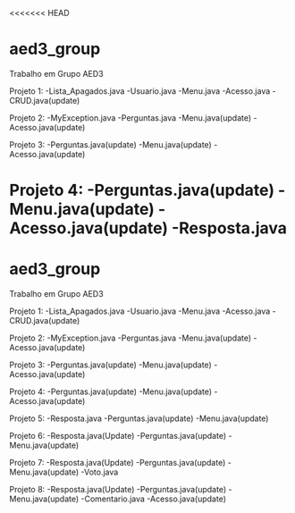 <<<<<<< HEAD
# aed3_group
Trabalho em Grupo AED3

Projeto 1:
  -Lista_Apagados.java
  -Usuario.java
  -Menu.java
  -Acesso.java
  -CRUD.java(update)


Projeto 2:
  -MyException.java
  -Perguntas.java
  -Menu.java(update)
  -Acesso.java(update)

Projeto 3:
  -Perguntas.java(update)
  -Menu.java(update)
  -Acesso.java(update)
  
Projeto 4:
  -Perguntas.java(update)
  -Menu.java(update)
  -Acesso.java(update)
  -Resposta.java
=======
# aed3_group
Trabalho em Grupo AED3

Projeto 1:
  -Lista_Apagados.java
  -Usuario.java
  -Menu.java
  -Acesso.java
  -CRUD.java(update)


Projeto 2:
  -MyException.java
  -Perguntas.java
  -Menu.java(update)
  -Acesso.java(update)

Projeto 3:
  -Perguntas.java(update)
  -Menu.java(update)
  -Acesso.java(update)

Projeto 4:
  -Perguntas.java(update)
  -Menu.java(update)
  -Acesso.java(update)

Projeto 5:
  -Resposta.java
  -Perguntas.java(update)
  -Menu.java(update)

Projeto 6:
  -Resposta.java(Update)
  -Perguntas.java(update)
  -Menu.java(update)

Projeto 7:
  -Resposta.java(Update)
  -Perguntas.java(update)
  -Menu.java(update)
  -Voto.java

Projeto 8:
  -Resposta.java(Update)
  -Perguntas.java(update)
  -Menu.java(update)
  -Comentario.java 
  -Acesso.java(update)
